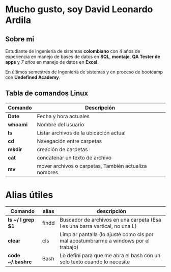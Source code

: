<!--
**LeoArdila94/LeoArdila94** is a ✨ _special_ ✨ repository because its `README.md` (this file) appears on your GitHub profile.
 |`ls ~/ "|" grep $1`|findd|Buscador de archivos en una carpeta|
Here are some ideas to get you started:

- 🔭 I’m currently working on ...
- 🌱 I’m currently learning ...
- 👯 I’m looking to collaborate on ...
- 🤔 I’m looking for help with ...
- 💬 Ask me about ...
- 📫 How to reach me: ...
- 😄 Pronouns: ...
- ⚡ Fun fact: ...
-->


# Mucho gusto, soy David Leonardo Ardila

## Sobre mi

Estudiante de ingeniería de sistemas **colombiano** con 4 años de experiencia en manejo de bases de datos en **SQL**, **montaje**, **QA Tester de apps** y *7 años* en manejo de datos en **Excel**. 

En últimos semestres de Ingeniería de sistemas y en proceso de bootcamp con **Undefined Academy**.

## Tabla de comandos Linux

 |**Comando**|**Descripción**|
 |-------|-----------|
 |**Date**|Fecha y hora actuales|
 |**whoami**|Nombre del usuario|
 |**ls**|Listar archivos de la ubicación actual|
 |**cd**|Navegación entre carpetas|
 |**mkdir**|creación de carpetas|
 |**cat**|concatenar un texto de archivo|
 |**mv**|mover archivos o carpetas, También actualiza nombres|
 
 # Alias útiles
 |Comando|alias|descripción|
 |-------|-|-----------|
 |**ls ~/ l grep $1**|findd|Buscador de archivos en una carpeta (Esa l es una barra vertical, no una L)|
 |**clear**|cls|Limpiar pantalla (lo ajusté como cls por mal acostumbrarme a windows por el trabajo)|
 |**code ~/.bashrc**|Bash|Lo definí para que me abra el bash con un solo texto cuando lo necesite|
